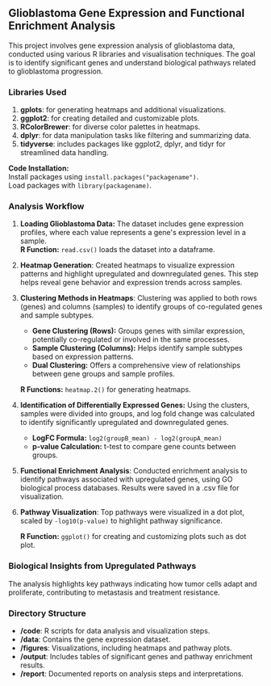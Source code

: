 ## Glioblastoma Gene Expression and Functional Enrichment Analysis

This project involves gene expression analysis of glioblastoma data, conducted using various R libraries and 
visualisation techniques. The goal is to identify significant genes and understand biological pathways 
related to glioblastoma progression.

### Libraries Used

1. **gplots**: for generating heatmaps and additional visualizations.
2. **ggplot2**: for creating detailed and customizable plots.
3. **RColorBrewer**: for diverse color palettes in heatmaps.
4. **dplyr**: for data manipulation tasks like filtering and summarizing data.
5. **tidyverse**: includes packages like ggplot2, dplyr, and tidyr for streamlined data handling.

**Code Installation:**  
Install packages using `install.packages("packagename")`.  
Load packages with `library(packagename)`.

### Analysis Workflow

1. **Loading Glioblastoma Data:** The dataset includes gene expression profiles, where each value represents a 
gene's expression level in a sample.  
   **R Function:** `read.csv()` loads the dataset into a dataframe.

2. **Heatmap Generation**: Created heatmaps to visualize expression patterns and highlight upregulated and 
downregulated genes. This step helps reveal gene behavior and expression trends across samples.

3. **Clustering Methods in Heatmaps**: Clustering was applied to both rows (genes) and columns (samples) to 
identify groups of co-regulated genes and sample subtypes.

   - **Gene Clustering (Rows):** Groups genes with similar expression, potentially co-regulated or involved in 
   the same processes.
   - **Sample Clustering (Columns):** Helps identify sample subtypes based on expression patterns.
   - **Dual Clustering:** Offers a comprehensive view of relationships between gene groups and sample profiles.

   **R Functions:** `heatmap.2()` for generating heatmaps.

4. **Identification of Differentially Expressed Genes:** Using the clusters, samples were divided into groups, and 
log fold change was calculated to identify significantly upregulated and downregulated genes.

   - **LogFC Formula:** `log2(groupB_mean) - log2(groupA_mean)`
   - **p-value Calculation:** t-test to compare gene counts between groups.  

5. **Functional Enrichment Analysis**: Conducted enrichment analysis to identify pathways associated with 
upregulated genes, using GO biological process databases. Results were saved in a .csv file for visualization.

6. **Pathway Visualization**: Top pathways were visualized in a dot plot, scaled by `-log10(p-value)` to 
highlight pathway significance.

   **R Function:** `ggplot()` for creating and customizing plots such as dot plot.

### Biological Insights from Upregulated Pathways
The analysis highlights key pathways indicating how tumor cells adapt and proliferate, contributing to metastasis and treatment resistance.

### Directory Structure

* **/code**: R scripts for data analysis and visualization steps.
* **/data**: Contains the gene expression dataset.
* **/figures**: Visualizations, including heatmaps and pathway plots.
* **/output**: Includes tables of significant genes and pathway enrichment results.
* **/report**: Documented reports on analysis steps and interpretations.


